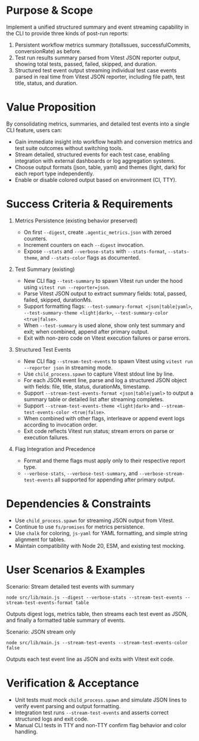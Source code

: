 # Purpose & Scope

Implement a unified structured summary and event streaming capability in the CLI to provide three kinds of post-run reports:

1. Persistent workflow metrics summary (totalIssues, successfulCommits, conversionRate) as before.
2. Test run results summary parsed from Vitest JSON reporter output, showing total tests, passed, failed, skipped, and duration.
3. Structured test event output streaming individual test case events parsed in real time from Vitest JSON reporter, including file path, test title, status, and duration.

# Value Proposition

By consolidating metrics, summaries, and detailed test events into a single CLI feature, users can:

- Gain immediate insight into workflow health and conversion metrics and test suite outcomes without switching tools.
- Stream detailed, structured events for each test case, enabling integration with external dashboards or log aggregation systems.
- Choose output formats (json, table, yaml) and themes (light, dark) for each report type independently.
- Enable or disable colored output based on environment (CI, TTY).

# Success Criteria & Requirements

1. Metrics Persistence (existing behavior preserved)
   - On first `--digest`, create `.agentic_metrics.json` with zeroed counters.
   - Increment counters on each `--digest` invocation.
   - Expose `--stats` and `--verbose-stats` with `--stats-format`, `--stats-theme`, and `--stats-color` flags as documented.

2. Test Summary (existing)
   - New CLI flag `--test-summary` to spawn Vitest run under the hood using `vitest run --reporter=json`.
   - Parse Vitest JSON output to extract summary fields: total, passed, failed, skipped, durationMs.
   - Support formatting flags: `--test-summary-format <json|table|yaml>`, `--test-summary-theme <light|dark>`, `--test-summary-color <true|false>`.
   - When `--test-summary` is used alone, show only test summary and exit; when combined, append after primary output.
   - Exit with non-zero code on Vitest execution failures or parse errors.

3. Structured Test Events
   - New CLI flag `--stream-test-events` to spawn Vitest using `vitest run --reporter json` in streaming mode.
   - Use `child_process.spawn` to capture Vitest stdout line by line.
   - For each JSON event line, parse and log a structured JSON object with fields: file, title, status, durationMs, timestamp.
   - Support `--stream-test-events-format <json|table|yaml>` to output a summary table or detailed list after streaming completes.
   - Support `--stream-test-events-theme <light|dark>` and `--stream-test-events-color <true|false>`.
   - When combined with other flags, interleave or append event logs according to invocation order.
   - Exit code reflects Vitest run status; stream errors on parse or execution failures.

4. Flag Integration and Precedence
   - Format and theme flags must apply only to their respective report type.
   - `--verbose-stats`, `--verbose-test-summary`, and `--verbose-stream-test-events` all supported for appending after primary output.

# Dependencies & Constraints

- Use `child_process.spawn` for streaming JSON output from Vitest.
- Continue to use `fs/promises` for metrics persistence.
- Use `chalk` for coloring, `js-yaml` for YAML formatting, and simple string alignment for tables.
- Maintain compatibility with Node 20, ESM, and existing test mocking.

# User Scenarios & Examples

Scenario: Stream detailed test events with summary
```
node src/lib/main.js --digest --verbose-stats --stream-test-events --stream-test-events-format table
```
Outputs digest logs, metrics table, then streams each test event as JSON, and finally a formatted table summary of events.

Scenario: JSON stream only
```
node src/lib/main.js --stream-test-events --stream-test-events-color false
```
Outputs each test event line as JSON and exits with Vitest exit code.

# Verification & Acceptance

- Unit tests must mock `child_process.spawn` and simulate JSON lines to verify event parsing and output formatting.
- Integration test runs `--stream-test-events` and asserts correct structured logs and exit code.
- Manual CLI tests in TTY and non-TTY confirm flag behavior and color handling.
